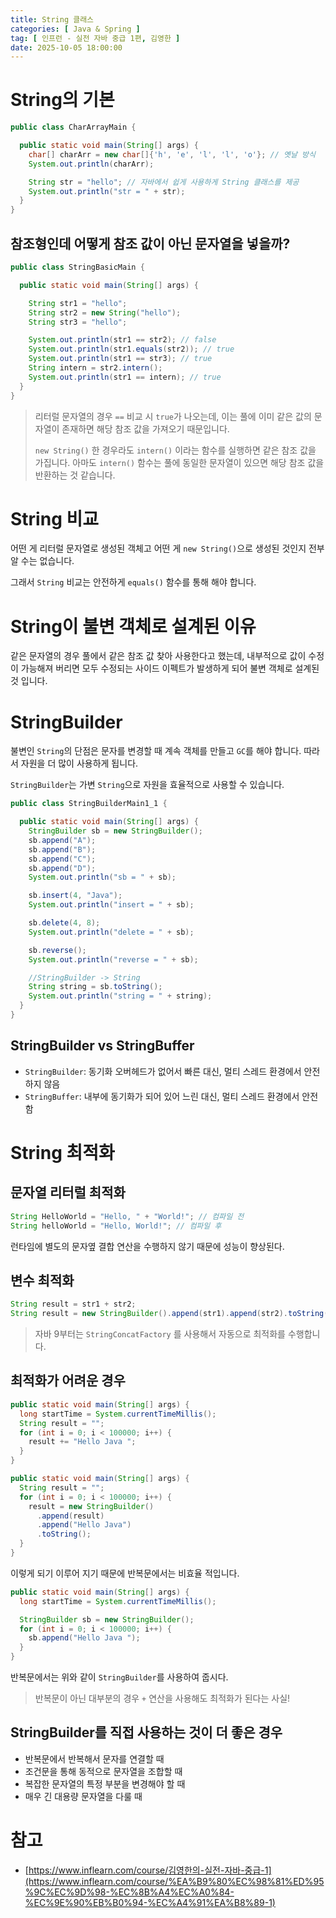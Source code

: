 ```yaml
---
title: String 클래스
categories: [ Java & Spring ]
tag: [ 인프런 - 실전 자바 중급 1편, 김영한 ]
date: 2025-10-05 18:00:00
---
```


# String의 기본

```java
public class CharArrayMain {

  public static void main(String[] args) {
    char[] charArr = new char[]{'h', 'e', 'l', 'l', 'o'}; // 옛날 방식
    System.out.println(charArr);

    String str = "hello"; // 자바에서 쉽게 사용하게 String 클래스를 제공
    System.out.println("str = " + str);
  }
}
```

## 참조형인데 어떻게 참조 값이 아닌 문자열을 넣을까?

```java
public class StringBasicMain {

  public static void main(String[] args) {

    String str1 = "hello";
    String str2 = new String("hello");
    String str3 = "hello";

    System.out.println(str1 == str2); // false
    System.out.println(str1.equals(str2)); // true
    System.out.println(str1 == str3); // true
    String intern = str2.intern();
    System.out.println(str1 == intern); // true
  }
}
```

> 리터럴 문자열의 경우 `==` 비교 시 `true`가 나오는데, 이는 풀에 이미 같은 값의 문자열이 존재하면 해당 참조 값을 가져오기 때문입니다.
>
> `new String()` 한 경우라도 `intern()` 이라는 함수를 실행하면 같은 참조 값을 가집니다.
> 아마도 `intern()` 함수는 풀에 동일한 문자열이 있으면 해당 참조 값을 반환하는 것 같습니다.

# String 비교

어떤 게 리터럴 문자열로 생성된 객체고 어떤 게 `new String()`으로 생성된 것인지 전부 알 수는 없습니다.

그래서 `String` 비교는 안전하게 `equals()` 함수를 통해 해야 합니다.

# String이 불변 객체로 설계된 이유

같은 문자열의 경우 풀에서 같은 참조 값 찾아 사용한다고 했는데, 내부적으로 값이 수정이 가능해져 버리면 모두 수정되는 사이드 이펙트가 발생하게 되어 불변 객체로 설계된 것 입니다.

# StringBuilder

불변인 `String`의 단점은 문자를 변경할 때 계속 객체를 만들고 `GC`를 해야 합니다. 따라서 자원을 더 많이 사용하게 됩니다.

`StringBuilder`는 가변 `String`으로 자원을 효율적으로 사용할 수 있습니다.

```java
public class StringBuilderMain1_1 {

  public static void main(String[] args) {
    StringBuilder sb = new StringBuilder();
    sb.append("A");
    sb.append("B");
    sb.append("C");
    sb.append("D");
    System.out.println("sb = " + sb);

    sb.insert(4, "Java");
    System.out.println("insert = " + sb);

    sb.delete(4, 8);
    System.out.println("delete = " + sb);

    sb.reverse();
    System.out.println("reverse = " + sb);

    //StringBuilder -> String
    String string = sb.toString();
    System.out.println("string = " + string);
  }
}
```

## StringBuilder vs StringBuffer

- `StringBuilder`: 동기화 오버헤드가 없어서 빠른 대신, 멀티 스레드 환경에서 안전하지 않음
- `StringBuffer`: 내부에 동기화가 되어 있어 느린 대신, 멀티 스레드 환경에서 안전함

# String 최적화

## 문자열 리터럴 최적화

```java
String HelloWorld = "Hello, " + "World!"; // 컴파일 전
String helloWorld = "Hello, World!"; // 컴파일 후
```

런타임에 별도의 문자옆 결합 연산을 수행하지 않기 때문에 성능이 향상된다.

## 변수 최적화

```java
String result = str1 + str2;
String result = new StringBuilder().append(str1).append(str2).toString(); // 최적화
```

> 자바 9부터는 `StringConcatFactory` 를 사용해서 자동으로 최적화를 수행합니다.

## 최적화가 어려운 경우

```java
public static void main(String[] args) {
  long startTime = System.currentTimeMillis();
  String result = "";
  for (int i = 0; i < 100000; i++) {
    result += "Hello Java ";
  }
}
```

```java
public static void main(String[] args) {
  String result = "";
  for (int i = 0; i < 100000; i++) {
    result = new StringBuilder()
      .append(result)
      .append("Hello Java")
      .toString();
  }
}
```

이렇게 되기 이루어 지기 때문에 반복문에서는 비효율 적입니다.

```java
public static void main(String[] args) {
  long startTime = System.currentTimeMillis();

  StringBuilder sb = new StringBuilder();
  for (int i = 0; i < 100000; i++) {
    sb.append("Hello Java ");
  }
}
```

반복문에서는 위와 같이 `StringBuilder`를 사용하여 줍시다.

> 반복문이 아닌 대부분의 경우 `+` 연산을 사용해도 최적화가 된다는 사실!

## StringBuilder를 직접 사용하는 것이 더 좋은 경우

- 반복문에서 반복해서 문자를 연결할 때
- 조건문을 통해 동적으로 문자열을 조합할 때
- 복잡한 문자열의 특정 부분을 변경해야 할 때
- 매우 긴 대용량 문자열을 다룰 때

# 참고

- [https://www.inflearn.com/course/김영한의-실전-자바-중급-1](https://www.inflearn.com/course/%EA%B9%80%EC%98%81%ED%95%9C%EC%9D%98-%EC%8B%A4%EC%A0%84-%EC%9E%90%EB%B0%94-%EC%A4%91%EA%B8%89-1)
